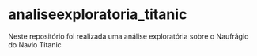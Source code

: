 # analiseexploratoria_titanic
Neste repositório foi realizada uma análise exploratória sobre o Naufrágio do Navio Titanic
